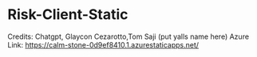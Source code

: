 # Risk-Client-Static
Credits: Chatgpt, Glaycon Cezarotto,Tom Saji (put yalls name here)
Azure Link: https://calm-stone-0d9ef8410.1.azurestaticapps.net/
